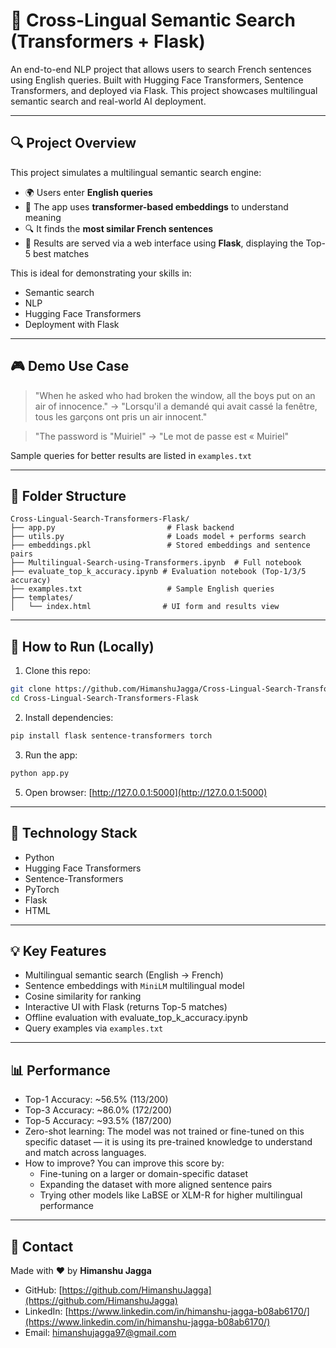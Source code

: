
# 🧠 Cross-Lingual Semantic Search (Transformers + Flask)

An end-to-end NLP project that allows users to search French sentences using English queries. Built with Hugging Face Transformers, Sentence Transformers, and deployed via Flask. This project showcases multilingual semantic search and real-world AI deployment.

---

## 🔍 Project Overview

This project simulates a multilingual semantic search engine:
- 🌍 Users enter **English queries**
- 🤔 The app uses **transformer-based embeddings** to understand meaning
- 🔍 It finds the **most similar French sentences**
- 🚀 Results are served via a web interface using **Flask**, displaying the Top-5 best matches

This is ideal for demonstrating your skills in:
- Semantic search
- NLP
- Hugging Face Transformers
- Deployment with Flask

---

## 🎮 Demo Use Case

> "When he asked who had broken the window, all the boys put on an air of innocence." → "Lorsqu'il a demandé qui avait cassé la fenêtre, tous les garçons ont pris un air innocent."

> "The password is "Muiriel" → "Le mot de passe est « Muiriel"

Sample queries for better results are listed in `examples.txt`

---

## 📁 Folder Structure

```
Cross-Lingual-Search-Transformers-Flask/
├── app.py                         # Flask backend
├── utils.py                       # Loads model + performs search
├── embeddings.pkl                 # Stored embeddings and sentence pairs
├── Multilingual-Search-using-Transformers.ipynb  # Full notebook
├── evaluate_top_k_accuracy.ipynb # Evaluation notebook (Top-1/3/5 accuracy)
├── examples.txt                   # Sample English queries
├── templates/
│   └── index.html                # UI form and results view
```

---

## 🚀 How to Run (Locally)

1. Clone this repo:
```bash
git clone https://github.com/HimanshuJagga/Cross-Lingual-Search-Transformers-Flask.git
cd Cross-Lingual-Search-Transformers-Flask
```

2. Install dependencies:
```bash
pip install flask sentence-transformers torch
```

3. Run the app:
```bash
python app.py
```

5. Open browser:
[http://127.0.0.1:5000](http://127.0.0.1:5000)

---

## 🚀 Technology Stack

- Python
- Hugging Face Transformers
- Sentence-Transformers
- PyTorch
- Flask
- HTML 

---

## 💡 Key Features

- Multilingual semantic search (English → French)
- Sentence embeddings with `MiniLM` multilingual model
- Cosine similarity for ranking
- Interactive UI with Flask (returns Top-5 matches)
- Offline evaluation with evaluate_top_k_accuracy.ipynb
- Query examples via `examples.txt`

---

## 📊 Performance
- Top-1 Accuracy: ~56.5% (113/200)
- Top-3 Accuracy: ~86.0% (172/200)
- Top-5 Accuracy: ~93.5% (187/200)
- Zero-shot learning: The model was not trained or fine-tuned on this specific dataset — it is using its pre-trained knowledge to understand and match across languages.
- How to improve? You can improve this score by:
  - Fine-tuning on a larger or domain-specific dataset
  - Expanding the dataset with more aligned sentence pairs
  - Trying other models like LaBSE or XLM-R for higher multilingual performance

---

## 💬 Contact

Made with ❤️ by **Himanshu Jagga**
- GitHub: [https://github.com/HimanshuJagga](https://github.com/HimanshuJagga)
- LinkedIn: [https://www.linkedin.com/in/himanshu-jagga-b08ab6170/](https://www.linkedin.com/in/himanshu-jagga-b08ab6170/)
- Email: himanshujagga97@gmail.com
